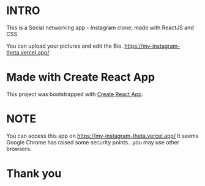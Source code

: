 # INTRO
This is a Social networking app - Instagram clone; made with ReactJS and CSS

You can upload your pictures and edit the Bio.
https://my-instagram-theta.vercel.app/

# Made with Create React App

This project was bootstrapped with [Create React App](https://github.com/facebook/create-react-app).

# NOTE
You can access this app on https://my-instagram-theta.vercel.app/
It seems Google Chrome has raised some security points...you may use other browsers.

# Thank you
